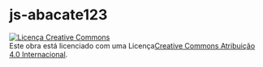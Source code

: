 # js-abacate123

<a rel="license" href="http://creativecommons.org/licenses/by/4.0/"><img alt="Licença Creative Commons" style="borde-width:0" src="https://i.creativecommons.org/l/by/4.0/88x31.png" /></a><br />Este obra está licenciado com uma Licença<a rel="license" href="http://creativecommons.org/licenses/by/4.0/">Creative Commons Atribuição 4.0 Internacional</a>.
